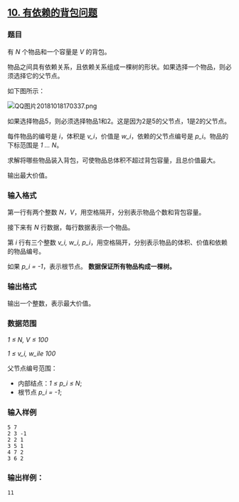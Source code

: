 ## [10. 有依赖的背包问题](https://www.acwing.com/problem/content/10/)

### 题目

有 *N* 个物品和一个容量是 *V* 的背包。

物品之间具有依赖关系，且依赖关系组成一棵树的形状。如果选择一个物品，则必须选择它的父节点。

如下图所示：

 ![QQ图片20181018170337.png](/media/article/image/2018/10/18/1_bb51ecbcd2-QQ图片20181018170337.png)

如果选择物品5，则必须选择物品1和2。这是因为2是5的父节点，1是2的父节点。

每件物品的编号是 *i*，体积是 *v_i*，价值是 *w_i*，依赖的父节点编号是 *p_i*。物品的下标范围是 *1 … N*。

求解将哪些物品装入背包，可使物品总体积不超过背包容量，且总价值最大。

输出最大价值。

### 输入格式

第一行有两个整数 *N，V*，用空格隔开，分别表示物品个数和背包容量。

接下来有 *N* 行数据，每行数据表示一个物品。

第 *i* 行有三个整数 *v_i, w_i, p_i*，用空格隔开，分别表示物品的体积、价值和依赖的物品编号。

如果 *p_i = -1*，表示根节点。 **数据保证所有物品构成一棵树。**

### 输出格式

输出一个整数，表示最大价值。

### 数据范围

*1 ≤ N, V ≤ 100*

*1 ≤ v_i, w_ile 100*

父节点编号范围：

- 内部结点：*1 ≤ p_i ≤ N*;
- 根节点 *p_i = -1*;

### 输入样例

```
5 7
2 3 -1
2 2 1
3 5 1
4 7 2
3 6 2
```

### 输出样例：

```
11
```
